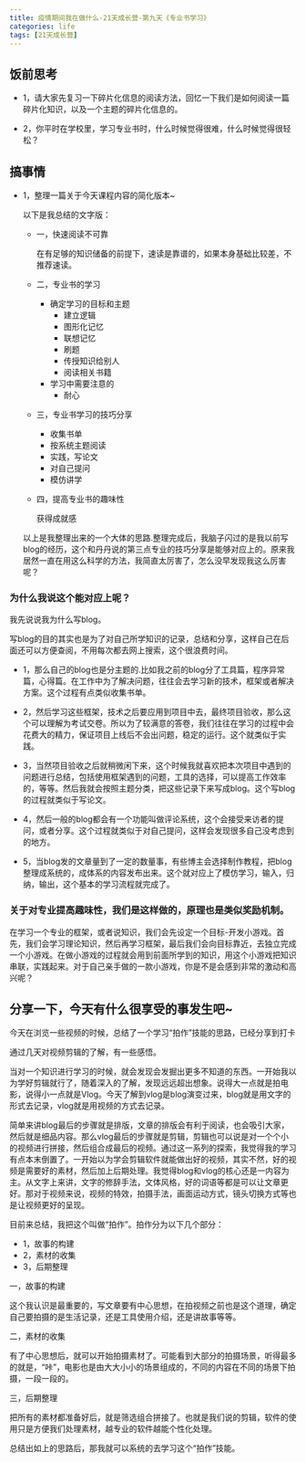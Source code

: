 ```yaml
---
title: 疫情期间我在做什么-21天成长营-第九天《专业书学习》
categories: life
tags: [21天成长营]
---
```


## 饭前思考

- 1，请大家先复习一下碎片化信息的阅读方法，回忆一下我们是如何阅读一篇碎片化知识，以及一个主题的碎片化信息的。


- 2，你平时在学校里，学习专业书时，什么时候觉得很难，什么时候觉得很轻松？


## 搞事情

- 1，整理一篇关于今天课程内容的简化版本~

	以下是我总结的文字版：

	- 一，快速阅读不可靠
	
    	在有足够的知识储备的前提下，速读是靠谱的，如果本身基础比较差，不推荐速读。
	
	- 二，专业书的学习
		- 确定学习的目标和主题
			- 建立逻辑
			- 图形化记忆
			- 联想记忆
			- 刷题
			- 传授知识给别人
			- 阅读相关书籍
		- 学习中需要注意的
			- 耐心
			
	- 三，专业书学习的技巧分享
		- 收集书单
		- 按系统主题阅读
		- 实践，写论文
		- 对自己提问
		- 模仿讲学

	- 四，提高专业书的趣味性
		
		获得成就感

	以上是我整理出来的一个大体的思路.整理完成后，我脑子闪过的是我以前写blog的经历，这个和丹丹说的第三点专业的技巧分享是能够对应上的。原来我居然一直在用这么科学的方法，我简直太厉害了，怎么没早发现我这么厉害呢？

### 为什么我说这个能对应上呢？

我先说说我为什么写blog。

写blog的目的其实也是为了对自己所学知识的记录，总结和分享，这样自己在后面还可以方便查阅，不用每次都去网上搜索，这个很浪费时间。

- 1，那么自己的blog也是分主题的.比如我之前的blog分了工具篇，程序异常篇，心得篇。在工作中为了解决问题，往往会去学习新的技术，框架或者解决方案。这个过程有点类似收集书单。

- 2，然后学习这些框架，技术之后要应用到项目中去，最终项目验收，那么这个可以理解为考试交卷。所以为了较满意的答卷，我们往往在学习的过程中会花费大的精力，保证项目上线后不会出问题，稳定的运行。这个就类似于实践。

- 3，当然项目验收之后就稍微闲下来，这个时候我就喜欢把本次项目中遇到的问题进行总结，包括使用框架遇到的问题，工具的选择，可以提高工作效率的，等等。然后我就会按照主题分类，把这些记录下来写成blog。这个写blog的过程就类似于写论文。

- 4，然后一般的blog都会有一个功能叫做评论系统，这个会接受来访者的提问，或者分享。这个过程就类似于对自己提问，这样会发现很多自己没考虑到的地方。

- 5，当blog发的文章量到了一定的数量事，有些博主会选择制作教程，把blog整理成系统的，成体系的内容发布出来。这个就对应上了模仿学习，输入，归纳，输出，这个基本的学习流程就完成了。

### 关于对专业提高趣味性，我们是这样做的，原理也是类似奖励机制。

在学习一个专业的框架，或者说知识，我们会先设定一个目标-开发小游戏。首先，我们会学习理论知识，然后再学习框架，最后我们会向目标靠近，去独立完成一个小游戏。在做小游戏的过程就会用到前面所学到的知识，用这个小游戏把知识串联，实践起来。对于自己亲手做的一款小游戏，你是不是会感到非常的激动和高兴呢？


## 分享一下，今天有什么很享受的事发生吧~

今天在浏览一些视频的时候，总结了一个学习“拍作”技能的思路，已经分享到打卡

通过几天对视频剪辑的了解，有一些感悟。

当对一个知识进行学习的时候，就会发现会发掘出更多不知道的东西。一开始我以为学好剪辑就行了，随着深入的了解，发现远远超出想象。说得大一点就是拍电影，说得小一点就是Vlog。今天了解到vlog是blog演变过来，blog就是用文字的形式去记录，vlog就是用视频的方式去记录。

简单来讲blog最后的步骤就是排版，文章的排版会有利于阅读，也会吸引大家，然后就是细品内容。那么vlog最后的步骤就是剪辑，剪辑也可以说是对一个个小的视频进行拼接，然后组合成最后的视频。通过这一系列的探索，我觉得我的学习有点本末倒置了。一开始以为学会剪辑软件就能做出好的视频，其实不然，好的视频是需要好的素材，然后加上后期处理。我觉得blog和vlog的核心还是一内容为主。从文字上来讲，文字的修辞手法，文体风格，好的词语等都是可以让文章更好。那对于视频来说，视频的特效，拍摄手法，画面运动方式，镜头切换方式等也是让视频更好的呈现。

目前来总结，我把这个叫做“拍作”。拍作分为以下几个部分：

- 1，故事的构建
- 2，素材的收集
- 3，后期整理

一，故事的构建

这个我认识是最重要的，写文章要有中心思想，在拍视频之前也是这个道理，确定自己要拍摄的是生活记录，还是工具使用介绍，还是讲故事等等。

二，素材的收集

有了中心思想后，就可以开始拍摄素材了。可能看到大部分的拍摄场景，听得最多的就是，“咔”，电影也是由大大小小的场景组成的，不同的内容在不同的场景下拍摄，一段一段的。

三，后期整理

把所有的素材都准备好后，就是筛选组合拼接了。也就是我们说的剪辑，软件的使用只是方便我们处理素材，越专业的软件越能个性化处理。

总结出如上的思路后，那我就可以系统的去学习这个“拍作”技能。


